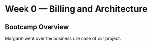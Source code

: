 # Week 0 — Billing and Architecture

## Bootcamp Overview

Margaret went over the business use case of our project.
